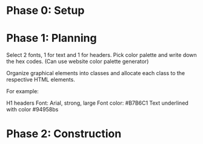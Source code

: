 # Phase 0: Setup

<!-- Create public GitHub repository. -->
<!-- Add README. -->
<!-- Create planning.md file. -->

# Phase 1: Planning

<!-- Draw layout of each page. -->

<!-- Mark each item on the page with the appropriate HTML tags. -->

Select 2 fonts, 1 for text and 1 for headers.
Pick color palette and write down the hex codes. (Can use website color palette generator)

Organize graphical elements into classes and allocate each class to the respective HTML elements.

For example:

H1 headers
Font: Arial, strong, large
Font color: #B7B6C1
Text underlined with color #94958bs

# Phase 2: Construction

